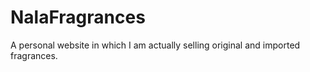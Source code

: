 # NalaFragrances
A personal website in which I am actually selling original and imported fragrances.
